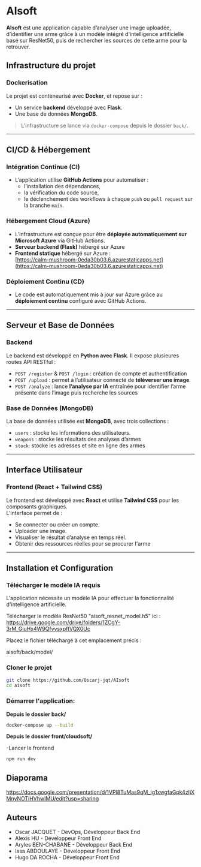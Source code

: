 # AIsoft

**AIsoft** est une application capable d’analyser une image uploadée, d’identifier une arme grâce à un modèle intégré d'intelligence artificielle basé sur ResNet50, puis de rechercher les sources de cette arme pour la retrouver.


## Infrastructure du projet

### Dockerisation

Le projet est conteneurisé avec **Docker**, et repose sur :

- Un service **backend** développé avec **Flask**.
- Une base de données **MongoDB**.

> L’infrastructure se lance via `docker-compose` depuis le dossier `back/`.

---

## CI/CD & Hébergement

### Intégration Continue (CI)

- L’application utilise **GitHub Actions** pour automatiser :
  - l’installation des dépendances,
  - la vérification du code source,
  - le déclenchement des workflows à chaque `push` ou `pull request` sur la branche `main`.

### Hébergement Cloud (Azure)

- L’infrastructure est conçue pour être **déployée automatiquement sur Microsoft Azure** via GitHub Actions.
- **Serveur backend (Flask)** hébergé sur Azure
- **Frontend statique** hébergé sur Azure :  
  [https://calm-mushroom-0eda30b03.6.azurestaticapps.net](https://calm-mushroom-0eda30b03.6.azurestaticapps.net)

### Déploiement Continu (CD)

- Le code est automatiquement mis à jour sur Azure grâce au **déploiement continu** configuré avec GitHub Actions.

---

## Serveur et Base de Données

### Backend

Le backend est développé en **Python avec Flask**. Il expose plusieures routes API RESTful :

- `POST /register` & `POST /login` : création de compte et authentification
- `POST /upload` : permet à l’utilisateur connecté de **téléverser une image**.
- `POST /analyze` : lance **l’analyse par IA** entraînée pour identifier l’arme présente dans l’image puis recherche les sources 

### Base de Données (MongoDB)

La base de données utilisée est **MongoDB**, avec trois collections :

- `users` : stocke les informations des utilisateurs.
- `weapons` : stocke les résultats des analyses d’armes
- `stock`: stocke les adresses et site en ligne des armes

---

## Interface Utilisateur

### Frontend (React + Tailwind CSS)

Le frontend est développé avec **React** et utilise **Tailwind CSS** pour les composants graphiques.  
L’interface permet de :

- Se connecter ou créer un compte.
- Uploader une image.
- Visualiser le résultat d’analyse en temps réel.
- Obtenir des ressources réelles pour se procurer l'arme

---

## Installation et Configuration


### Télécharger le modèle IA requis
L'application nécessite un modèle IA pour effectuer la fonctionnalité d'intelligence artificielle.

Télécharger le modèle ResNet50 "aisoft_resnet_model.h5" ici :
https://drive.google.com/drive/folders/1ZCgY-3rM_GiuHx4W9QfvvsxpftVQX0Uc

Placez le fichier téléchargé à cet emplacement précis :

aisoft/back/model/


### Cloner le projet

```bash
git clone https://github.com/Oscarj-jqt/AIsoft
cd aisoft
```

### Démarrer l'application:

 **Depuis le dossier back/**
  ```bash
  docker-compose up --build
  ```

  **Depuis le dossier front/cloudsoft/**
  
  -Lancer le frontend
  ```bash
  npm run dev
  ```

## Diaporama
https://docs.google.com/presentation/d/1VPl8TuMas9qM_ig1xwgfaGpk4zIjXMnyNOTiHVhwIMU/edit?usp=sharing

## Auteurs


  - Oscar JACQUET - DevOps, Développeur Back End
  - Alexis HU - Développeur Front End
  - Aryles BEN-CHABANE - Développeur Back End
  - Issa ABDOULAYE - Développeur Front End
  - Hugo DA ROCHA - Développeur Front End
